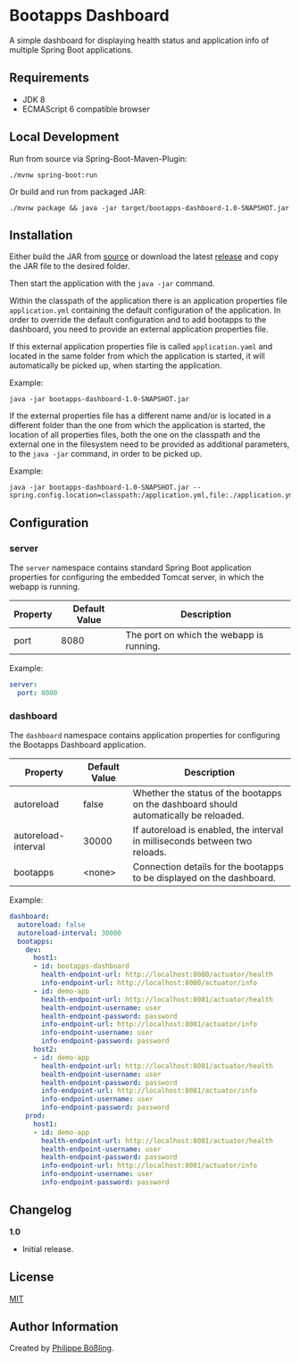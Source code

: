 # Bootapps Dashboard

A simple dashboard for displaying health status and application info of multiple Spring Boot applications.

## Requirements

- JDK 8
- ECMAScript 6 compatible browser

## Local Development

Run from source via Spring-Boot-Maven-Plugin:

```
./mvnw spring-boot:run
```

Or build and run from packaged JAR:

```
./mvnw package && java -jar target/bootapps-dashboard-1.0-SNAPSHOT.jar
```


## Installation

Either build the JAR from [source](https://github.com/pboessling/bootapps-dashboard/releases) or download the latest 
[release](https://github.com/pboessling/bootapps-dashboard/releases) and copy the JAR file to the desired folder.

Then start the application with the `java -jar` command. 

Within the classpath of the application there is an application properties file `application.yml` containing the default
configuration of the application. In order to override the default configuration and to add bootapps to the dashboard, 
you need to provide an external application properties file.

If this external application properties file is called `application.yaml` and located in the same  folder from which the 
application is started, it will automatically be picked up, when starting the application. 

Example:
```
java -jar bootapps-dashboard-1.0-SNAPSHOT.jar
```

If the external properties file has a different name and/or is located in a different folder than the one from which the
application is started, the location of all properties files, both the one on the classpath and the external one in the 
filesystem need to be provided as additional parameters, to the `java -jar` command, in order to be picked up.

Example:
```
java -jar bootapps-dashboard-1.0-SNAPSHOT.jar --spring.config.location=classpath:/application.yml,file:./application.yml
```

## Configuration

### server

The `server` namespace contains standard Spring Boot application properties for configuring the embedded Tomcat server, 
in which the webapp is running.

| Property  | Default Value | Description |
| ------------- | ------------- | ------------- |
| port  | 8080  | The port on which the webapp is running. |

Example:
```yaml
server:
  port: 8080
```

### dashboard

The `dashboard` namespace contains application properties for configuring the Bootapps Dashboard application.

| Property  | Default Value | Description |
| ------------- | ------------- | ------------- |
| autoreload | false | Whether the status of the bootapps on the dashboard should automatically be reloaded. |
| autoreload-interval | 30000 | If autoreload is enabled, the interval in milliseconds between two reloads. |
| bootapps | \<none\> | Connection details for the bootapps to be displayed on the dashboard. |

Example:
```yaml
dashboard:
  autoreload: false
  autoreload-interval: 30000
  bootapps:
    dev:
      host1:
      - id: bootapps-dashboard
        health-endpoint-url: http://localhost:8080/actuator/health
        info-endpoint-url: http://localhost:8080/actuator/info
      - id: demo-app
        health-endpoint-url: http://localhost:8081/actuator/health
        health-endpoint-username: user
        health-endpoint-password: password
        info-endpoint-url: http://localhost:8081/actuator/info
        info-endpoint-username: user
        info-endpoint-password: password
      host2:
      - id: demo-app
        health-endpoint-url: http://localhost:8081/actuator/health
        health-endpoint-username: user
        health-endpoint-password: password
        info-endpoint-url: http://localhost:8081/actuator/info
        info-endpoint-username: user
        info-endpoint-password: password
    prod:
      host1:
      - id: demo-app
        health-endpoint-url: http://localhost:8081/actuator/health
        health-endpoint-username: user
        health-endpoint-password: password
        info-endpoint-url: http://localhost:8081/actuator/info
        info-endpoint-username: user
        info-endpoint-password: password
```

## Changelog

**1.0**

* Initial release.

## License

[MIT](LICENSE)

## Author Information

Created by [Philippe Bößling](https://www.gihub.com/pboessling).